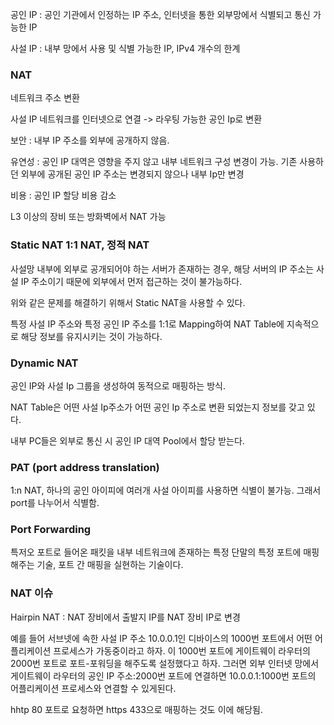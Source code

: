 공인 IP : 공인 기관에서 인정하는 IP 주소, 인터넷을 통한 외부망에서 식별되고 통신 가능한 IP

사설 IP : 내부 망에서 사용 및 식별 가능한 IP, IPv4 개수의 한계

### NAT

네트워크 주소 변환

사설 IP 네트워크를 인터넷으로 연결 -> 라우팅 가능한 공인 Ip로 변환

보안 : 내부 IP 주소를 외부에 공개하지 않음.

유연성 : 공인 IP 대역은 영향을 주지 않고 내부 네트워크 구성 변경이 가능. 기존 사용하던 외부에 공개된 공인 IP 주소는 변경되지 않으나 내부 Ip만 변경

비용 : 공인 IP 할당 비용 감소

L3 이상의 장비 또는 방화벽에서 NAT 가능

### Static NAT 1:1 NAT, 정적 NAT

사설망 내부에 외부로 공개되어야 하는 서버가 존재하는 경우, 해당 서버의 IP 주소는 사설 IP 주소이기 때문에 외부에서 먼저 접근하는 것이 불가능하다.

위와 같은 문제를 해결하기 위해서 Static NAT을 사용할 수 있다.

특정 사설 IP 주소와 특정 공인 IP 주소를 1:1로 Mapping하여 NAT Table에 지속적으로 해당 정보를 유지시키는 것이 가능하다.

### Dynamic NAT

공인 IP와 사설 Ip 그룹을 생성하여 동적으로 매핑하는 방식.

NAT Table은 어떤 사설 Ip주소가 어떤 공인 Ip 주소로 변환 되었는지 정보를 갖고 있다.

내부 PC들은 외부로 통신 시 공인 IP 대역 Pool에서 할당 받는다.

### PAT (port address translation)

1:n NAT, 하나의 공인 아이피에 여러개 사설 아이피를 사용하면 식별이 불가능. 그래서 port를 나누어서 식별함.

### Port Forwarding

특저오 포트로 들어온 패킷을 내부 네트워크에 존재하는 특정 단말의 특정 포트에 매핑해주는 기술, 포트 간 매핑을 실현하는 기술이다.

### NAT 이슈

Hairpin NAT : NAT 장비에서 출발지 IP를 NAT 장비 IP로 변경

예를 들어 서브넷에 속한 사설 IP 주소 10.0.0.1인 디바이스의 1000번 포트에서 어떤 어플리케이션 프로세스가 가동중이라고 하자. 이 1000번 포트에 게이트웨이 라우터의 2000번 포트로 포트-포워딩을 해주도록 설정했다고 하자. 그러면 외부 인터넷 망에서 게이트웨이 라우터의 공인 IP 주소:2000번 포트에 연결하면 10.0.0.1:1000번 포트의 어플리케이션 프로세스와 연결할 수 있게된다.

hhtp 80 포트로 요청하면 https 433으로 매핑하는 것도 이에 해당됨.
